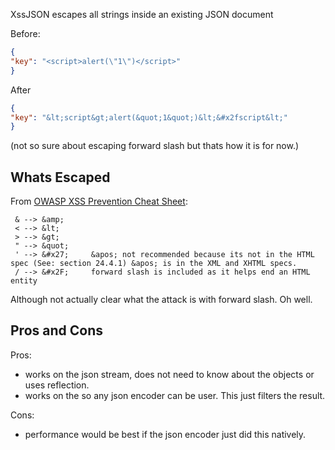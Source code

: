 XssJSON escapes all strings inside an existing JSON document

Before:

```json
{
"key": "<script>alert(\"1\")</script>"
}
```

After

```json
{
"key": "&lt;script&gt;alert(&quot;1&quot;)&lt;&#x2fscript&lt;"
}
```

(not so sure about escaping forward slash but thats how it is for now.)

## Whats Escaped

From [OWASP XSS Prevention Cheat Sheet](https://www.owasp.org/index.php/XSS_(Cross_Site_Scripting)_Prevention_Cheat_Sheet):

```
 & --> &amp;
 < --> &lt;
 > --> &gt;
 " --> &quot;
 ' --> &#x27;     &apos; not recommended because its not in the HTML spec (See: section 24.4.1) &apos; is in the XML and XHTML specs.
 / --> &#x2F;     forward slash is included as it helps end an HTML entity
```

Although not actually clear what the attack is with forward slash.  Oh well.


## Pros and Cons

Pros:
* works on the json stream, does not need to know about the objects or uses reflection.
* works on the so any json encoder can be user.  This just filters the result.


Cons:
* performance would be best if the json encoder just did this natively.
